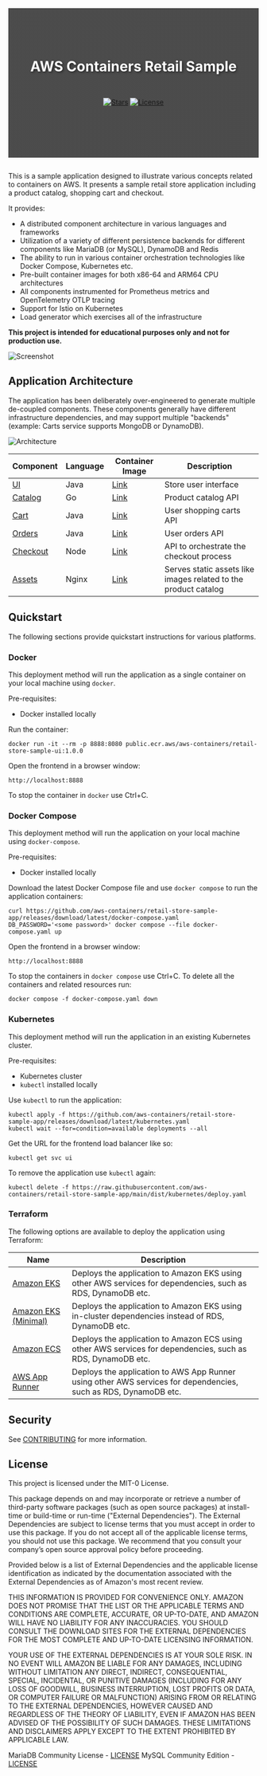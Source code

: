 <div style="background-image: linear-gradient(rgba(0, 0, 0, 0.7), rgba(0, 0, 0, 0.7)), url('docs/images/hero.png'); background-size: cover; background-position: center; height: 300px; display: flex; flex-direction: column; align-items: center; justify-content: center; margin-bottom: 2em;">
    <h1 style="color: white; text-align: center; text-shadow: 2px 2px 4px rgba(0,0,0,0.5);">AWS Containers Retail Sample</h1>
    <div style="margin-top: 1em;">
    
  [![Stars](https://img.shields.io/github/stars/aws-samples/eks-workshop-v2)](LICENSE) 
  [![License](https://img.shields.io/github/license/aws-samples/eks-workshop-v2)](LICENSE)
    </div>
</div>

This is a sample application designed to illustrate various concepts related to containers on AWS. It presents a sample retail store application including a product catalog, shopping cart and checkout.

It provides:

- A distributed component architecture in various languages and frameworks
- Utilization of a variety of different persistence backends for different components like MariaDB (or MySQL), DynamoDB and Redis
- The ability to run in various container orchestration technologies like Docker Compose, Kubernetes etc.
- Pre-built container images for both x86-64 and ARM64 CPU architectures
- All components instrumented for Prometheus metrics and OpenTelemetry OTLP tracing
- Support for Istio on Kubernetes
- Load generator which exercises all of the infrastructure

**This project is intended for educational purposes only and not for production use.**

![Screenshot](/docs/images/screenshot.png)

## Application Architecture

The application has been deliberately over-engineered to generate multiple de-coupled components. These components generally have different infrastructure dependencies, and may support multiple "backends" (example: Carts service supports MongoDB or DynamoDB).

![Architecture](/docs/images/architecture.png)

| Component                  | Language | Container Image                                                             | Description                                                     |
| -------------------------- | -------- | --------------------------------------------------------------------------- | --------------------------------------------------------------- |
| [UI](./src/ui/)            | Java     | [Link](https://gallery.ecr.aws/aws-containers/retail-store-sample-ui)       | Store user interface                                            |
| [Catalog](./src/catalog/)  | Go       | [Link](https://gallery.ecr.aws/aws-containers/retail-store-sample-catalog)  | Product catalog API                                             |
| [Cart](./src/cart/)        | Java     | [Link](https://gallery.ecr.aws/aws-containers/retail-store-sample-cart)     | User shopping carts API                                         |
| [Orders](./src/orders)     | Java     | [Link](https://gallery.ecr.aws/aws-containers/retail-store-sample-orders)   | User orders API                                                 |
| [Checkout](./src/checkout) | Node     | [Link](https://gallery.ecr.aws/aws-containers/retail-store-sample-checkout) | API to orchestrate the checkout process                         |
| [Assets](./src/assets/)    | Nginx    | [Link](https://gallery.ecr.aws/aws-containers/retail-store-sample-assets)   | Serves static assets like images related to the product catalog |

## Quickstart

The following sections provide quickstart instructions for various platforms.

### Docker

This deployment method will run the application as a single container on your local machine using `docker`.

Pre-requisites:

- Docker installed locally

Run the container:

```
docker run -it --rm -p 8888:8080 public.ecr.aws/aws-containers/retail-store-sample-ui:1.0.0
```

Open the frontend in a browser window:

```
http://localhost:8888
```

To stop the container in `docker` use Ctrl+C.

### Docker Compose

This deployment method will run the application on your local machine using `docker-compose`.

Pre-requisites:

- Docker installed locally

Download the latest Docker Compose file and use `docker compose` to run the application containers:

```
curl https://github.com/aws-containers/retail-store-sample-app/releases/download/latest/docker-compose.yaml
DB_PASSWORD='<some password>' docker compose --file docker-compose.yaml up
```

Open the frontend in a browser window:

```
http://localhost:8888
```

To stop the containers in `docker compose` use Ctrl+C. To delete all the containers and related resources run:

```
docker compose -f docker-compose.yaml down
```

### Kubernetes

This deployment method will run the application in an existing Kubernetes cluster.

Pre-requisites:

- Kubernetes cluster
- `kubectl` installed locally

Use `kubectl` to run the application:

```
kubectl apply -f https://github.com/aws-containers/retail-store-sample-app/releases/download/latest/kubernetes.yaml
kubectl wait --for=condition=available deployments --all
```

Get the URL for the frontend load balancer like so:

```
kubectl get svc ui
```

To remove the application use `kubectl` again:

```
kubectl delete -f https://raw.githubusercontent.com/aws-containers/retail-store-sample-app/main/dist/kubernetes/deploy.yaml
```

### Terraform

The following options are available to deploy the application using Terraform:

| Name                                                    | Description                                                                                                     |
| ------------------------------------------------------- | --------------------------------------------------------------------------------------------------------------- |
| [Amazon EKS](./deploy/terraform/eks/default/)           | Deploys the application to Amazon EKS using other AWS services for dependencies, such as RDS, DynamoDB etc.     |
| [Amazon EKS (Minimal)](./deploy/terraform/eks/minimal/) | Deploys the application to Amazon EKS using in-cluster dependencies instead of RDS, DynamoDB etc.               |
| [Amazon ECS](./deploy/terraform/ecs/default/)           | Deploys the application to Amazon ECS using other AWS services for dependencies, such as RDS, DynamoDB etc.     |
| [AWS App Runner](./deploy/terraform/apprunner/)         | Deploys the application to AWS App Runner using other AWS services for dependencies, such as RDS, DynamoDB etc. |

## Security

See [CONTRIBUTING](CONTRIBUTING.md#security-issue-notifications) for more information.

## License

This project is licensed under the MIT-0 License.

This package depends on and may incorporate or retrieve a number of third-party
software packages (such as open source packages) at install-time or build-time
or run-time ("External Dependencies"). The External Dependencies are subject to
license terms that you must accept in order to use this package. If you do not
accept all of the applicable license terms, you should not use this package. We
recommend that you consult your company’s open source approval policy before
proceeding.

Provided below is a list of External Dependencies and the applicable license
identification as indicated by the documentation associated with the External
Dependencies as of Amazon's most recent review.

THIS INFORMATION IS PROVIDED FOR CONVENIENCE ONLY. AMAZON DOES NOT PROMISE THAT
THE LIST OR THE APPLICABLE TERMS AND CONDITIONS ARE COMPLETE, ACCURATE, OR
UP-TO-DATE, AND AMAZON WILL HAVE NO LIABILITY FOR ANY INACCURACIES. YOU SHOULD
CONSULT THE DOWNLOAD SITES FOR THE EXTERNAL DEPENDENCIES FOR THE MOST COMPLETE
AND UP-TO-DATE LICENSING INFORMATION.

YOUR USE OF THE EXTERNAL DEPENDENCIES IS AT YOUR SOLE RISK. IN NO EVENT WILL
AMAZON BE LIABLE FOR ANY DAMAGES, INCLUDING WITHOUT LIMITATION ANY DIRECT,
INDIRECT, CONSEQUENTIAL, SPECIAL, INCIDENTAL, OR PUNITIVE DAMAGES (INCLUDING
FOR ANY LOSS OF GOODWILL, BUSINESS INTERRUPTION, LOST PROFITS OR DATA, OR
COMPUTER FAILURE OR MALFUNCTION) ARISING FROM OR RELATING TO THE EXTERNAL
DEPENDENCIES, HOWEVER CAUSED AND REGARDLESS OF THE THEORY OF LIABILITY, EVEN
IF AMAZON HAS BEEN ADVISED OF THE POSSIBILITY OF SUCH DAMAGES. THESE LIMITATIONS
AND DISCLAIMERS APPLY EXCEPT TO THE EXTENT PROHIBITED BY APPLICABLE LAW.

MariaDB Community License - [LICENSE](https://mariadb.com/kb/en/mariadb-licenses/)
MySQL Community Edition - [LICENSE](https://github.com/mysql/mysql-server/blob/8.0/LICENSE)
